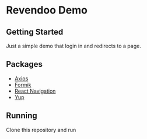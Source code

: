 # Revendoo Demo

## Getting Started

Just a simple demo that login in and redirects to a page.

## Packages

* [Axios](https://github.com/axios/axios)
* [Formik](https://github.com/jaredpalmer/formik)
* [React Navigation](https://github.com/react-navigation/react-navigation)
* [Yup](https://github.com/jquense/yup)

## Running

Clone this repository and run
